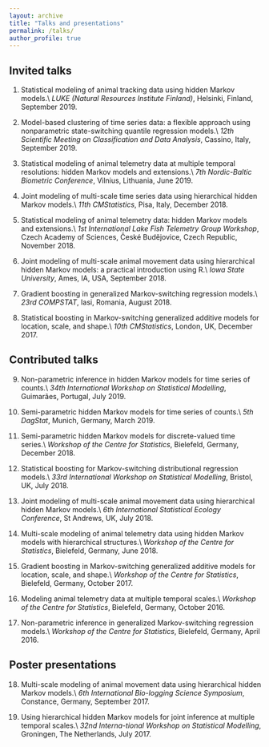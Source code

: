 ```yaml
---
layout: archive
title: "Talks and presentations"
permalink: /talks/
author_profile: true
---
```


Invited talks
------

1. Statistical modeling of animal tracking data using hidden Markov models.\\
*LUKE (Natural Resources Institute Finland)*, Helsinki, Finland, September 2019.

2. Model-based clustering of time series data: a flexible approach using nonparametric state-switching quantile regression models.\\
*12th Scientific Meeting on Classification and Data Analysis*, Cassino, Italy, September 2019.

3. Statistical modeling of animal telemetry data at multiple temporal resolutions: hidden Markov models and extensions.\\
*7th Nordic-Baltic Biometric Conference*, Vilnius, Lithuania, June 2019.

4. Joint modeling of multi-scale time series data using hierarchical hidden Markov models.\\
*11th CMStatistics*, Pisa, Italy, December 2018.

5. Statistical modeling of animal telemetry data: hidden Markov models and extensions.\\
*1st International Lake Fish Telemetry Group Workshop*, Czech Academy of Sciences, České Budějovice, Czech Republic, November 2018.

6. Joint modeling of multi-scale animal movement data using hierarchical hidden Markov models: a practical introduction using R.\\
*Iowa State University*, Ames, IA, USA, September 2018.

7. Gradient boosting in generalized Markov-switching regression models.\\
*23rd COMPSTAT*, Iasi, Romania, August 2018.

8. Statistical boosting in Markov-switching generalized additive models for location, scale, and shape.\\
*10th CMStatistics*, London, UK, December 2017.

Contributed talks
------

9. Non-parametric inference in hidden Markov models for time series of counts.\\
*34th International Workshop on Statistical Modelling*, Guimarães, Portugal, July 2019.

10.	Semi-parametric hidden Markov models for time series of counts.\\
*5th DagStat*, Munich, Germany, March 2019.

11.	Semi-parametric hidden Markov models for discrete-valued time series.\\
*Workshop of the Centre for Statistics*, Bielefeld, Germany, December 2018.

12.	Statistical boosting for Markov-switching distributional regression models.\\
*33rd International Workshop on Statistical Modelling*, Bristol, UK, July 2018.

13.	Joint modeling of multi-scale animal movement data using hierarchical hidden Markov models.\\
*6th International Statistical Ecology Conference*, St Andrews, UK, July 2018.

14.	Multi-scale modeling of animal telemetry data using hidden Markov models with hierarchical structures.\\
*Workshop of the Centre for Statistics*, Bielefeld, Germany, June 2018.

15.	Gradient boosting in Markov-switching generalized additive models for location, scale, and shape.\\
*Workshop of the Centre for Statistics*, Bielefeld, Germany, October 2017.

16.	Modeling animal telemetry data at multiple temporal scales.\\
*Workshop of the Centre for Statistics*, Bielefeld, Germany, October 2016.

17.	Non-parametric inference in generalized Markov-switching regression models.\\
*Workshop of the Centre for Statistics*, Bielefeld, Germany, April 2016.

Poster presentations
------

18.	Multi-scale modeling of animal movement data using hierarchical hidden Markov models.\\
*6th International Bio-logging Science Symposium*, Constance, Germany, September 2017.

19.	Using hierarchical hidden Markov models for joint inference at multiple temporal scales.\\
*32nd Interna-tional Workshop on Statistical Modelling*, Groningen, The Netherlands, July 2017.
